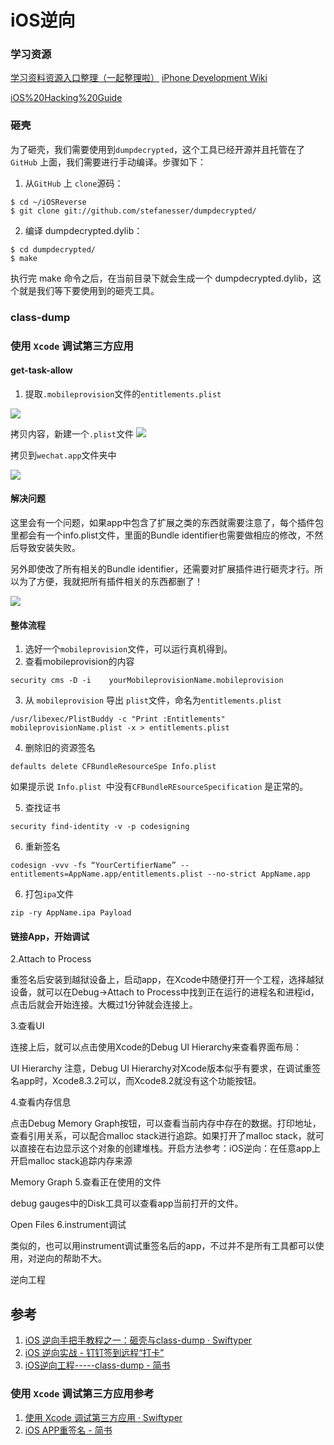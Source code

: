 # iOS逆向


### 学习资源

[学习资料资源入口整理（一起整理啦）](http://www.iosre.com/t/topic/4680)
[iPhone Development Wiki](http://iphonedevwiki.net/index.php/Main_Page)

[iOS%20Hacking%20Guide](chrome-extension://gfbliohnnapiefjpjlpjnehglfpaknnc/pages/pdf_viewer.html?r=https://web.securityinnovation.com/hubfs/iOS%20Hacking%20Guide.pdf)



###  砸壳

为了砸壳，我们需要使用到`dumpdecrypted`，这个工具已经开源并且托管在了`GitHub` 上面，我们需要进行手动编译。步骤如下：

1. 从`GitHub` 上 `clone`源码：

```
$ cd ~/iOSReverse
$ git clone git://github.com/stefanesser/dumpdecrypted/
```

2. 编译 dumpdecrypted.dylib：

```
$ cd dumpdecrypted/
$ make
```

执行完 make 命令之后，在当前目录下就会生成一个 dumpdecrypted.dylib，这个就是我们等下要使用到的砸壳工具。



### class-dump


### 使用 `Xcode` 调试第三方应用


#### get-task-allow

1. 提取`.mobileprovision`文件的`entitlements.plist`

![](http://oc98nass3.bkt.clouddn.com/2017-07-03-14990792796143.jpg)

拷贝内容，新建一个`.plist`文件
![](http://oc98nass3.bkt.clouddn.com/2017-07-03-14990793865052.jpg)

拷贝到`wechat.app`文件夹中


![](http://oc98nass3.bkt.clouddn.com/2017-07-03-14990796280206.jpg)


#### 解决问题

这里会有一个问题，如果app中包含了扩展之类的东西就需要注意了，每个插件包里都会有一个info.plist文件，里面的Bundle identifier也需要做相应的修改，不然后导致安装失败。

另外即使改了所有相关的Bundle identifier，还需要对扩展插件进行砸壳才行。所以为了方便，我就把所有插件相关的东西都删了！

![](http://oc98nass3.bkt.clouddn.com/2017-07-04-14991380843315.jpg)

#### 整体流程

1. 选好一个`mobileprovision`文件，可以运行真机得到。
2. 查看mobileprovision的内容

```
security cms -D -i    yourMobileprovisionName.mobileprovision
```

3. 从 `mobileprovision` 导出 `plist`文件，命名为`entitlements.plist`

```
/usr/libexec/PlistBuddy -c "Print :Entitlements" mobileprovisionName.plist -x > entitlements.plist
```

4. 删除旧的资源签名
```
defaults delete CFBundleResourceSpe Info.plist
```
如果提示说 `Info.plist `中没有`CFBundleREsourceSpecification` 是正常的。

5. 查找证书
```
security find-identity -v -p codesigning
```

6. 重新签名
```
codesign -vvv -fs “YourCertifierName” --entitlements=AppName.app/entitlements.plist --no-strict AppName.app
```

6. 打包`ipa`文件
```
zip -ry AppName.ipa Payload
```

#### 链接App，开始调试

2.Attach to Process

重签名后安装到越狱设备上，启动app，在Xcode中随便打开一个工程，选择越狱设备，就可以在Debug->Attach to Process中找到正在运行的进程名和进程id，点击后就会开始连接。大概过1分钟就会连接上。

3.查看UI

连接上后，就可以点击使用Xcode的Debug UI Hierarchy来查看界面布局：


UI Hierarchy
注意，Debug UI Hierarchy对Xcode版本似乎有要求，在调试重签名app时，Xcode8.3.2可以，而Xcode8.2就没有这个功能按钮。

4.查看内存信息

点击Debug Memory Graph按钮，可以查看当前内存中存在的数据。打印地址，查看引用关系，可以配合malloc stack进行追踪。如果打开了malloc stack，就可以直接在右边显示这个对象的创建堆栈。开启方法参考：iOS逆向：在任意app上开启malloc stack追踪内存来源


Memory Graph
5.查看正在使用的文件

debug gauges中的Disk工具可以查看app当前打开的文件。


Open Files
6.instrument调试

类似的，也可以用instrument调试重签名后的app，不过并不是所有工具都可以使用，对逆向的帮助不大。

 逆向工程


## 参考

1. [iOS 逆向手把手教程之一：砸壳与class-dump · Swiftyper](http://www.swiftyper.com/2016/05/02/iOS-reverse-step-by-step-part-1-class-dump/)
2. [iOS 逆向实战 - 钉钉签到远程“打卡”](https://www.instapaper.com/read/923533156)
3. [iOS逆向工程-----class-dump - 简书](http://www.jianshu.com/p/2add936e8bdd)

###   使用 `Xcode` 调试第三方应用参考
1. [使用 Xcode 调试第三方应用 · Swiftyper](http://swiftyper.com/2017/07/02/attach-third-app-using-xcode/)
2. [iOS APP重签名 - 简书](http://www.jianshu.com/p/5bc225be6c03)

